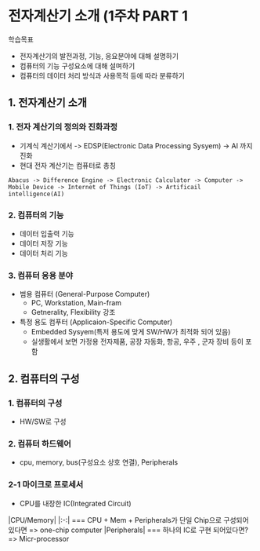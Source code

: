 # 전자계산기 소개 (1주차 PART 1

학습목표

- 전자계산기의 발전과정, 기능, 응요분야에 대해 설명하기
- 컴퓨터의 기능 구성요소에 대해 설며하기
- 컴퓨터의 데이터 처리 방식과 사용목적 등에 따라 분류하기

##  1. 전자계산기 소개

### 1. 전자 계산기의 정의와 진화과정

- 기계식 계산기에서 -> EDSP(Electronic Data Processing Sysyem) -> AI 까지 진화
- 현대 전자 계산기는 컴퓨터로 총칭

```
Abacus -> Difference Engine -> Electronic Calculator -> Computer -> Mobile Device -> Internet of Things (IoT) -> Artificail intelligence(AI)
```

### 2. 컴퓨터의 기능

- 데이터 입출력 기능
- 데이터 저장 기능
- 데이터 처리 기능

### 3. 컴퓨터 응용 분야

- 범용 컴퓨터 (General-Purpose Computer)
  - PC, Workstation, Main-fram
  - Getnerality, Flexibility 강조
- 특정 용도 컴푸터 (Applicaion-Specific Computer)
  - Embedded Sysyem(특저 용도에 맞게 SW/HW가 최적화 되어 있음)
  - 실생활에서 보면 가정용 전자제품, 공장 자동화, 항공, 우주 , 군자 장비 등이 포함

## 2. 컴퓨터의 구성
### 1. 컴퓨터의 구성

- HW/SW로 구성

### 2. 컴퓨터 하드웨어

- cpu, memory, bus(구성요소 상호 연결), Peripherals

### 2-1 마이크로 프로세서

- CPU를 내장한 IC(Integrated Circuit)

|CPU/Memory|
|:-:|            === CPU + Mem + Peripherals가 단일 Chip으로 구성되어 있다면 => one-chip computer
|Peripherals|    === 하나의 IC로 구현 되어있다면? => Micr-processor
